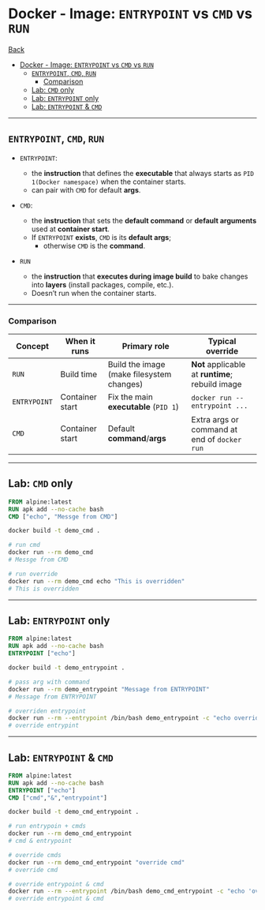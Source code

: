 # Docker - Image: `ENTRYPOINT` vs `CMD` vs `RUN`

[Back](../../index.md)

- [Docker - Image: `ENTRYPOINT` vs `CMD` vs `RUN`](#docker---image-entrypoint-vs-cmd-vs-run)
  - [`ENTRYPOINT`, `CMD`, `RUN`](#entrypoint-cmd-run)
    - [Comparison](#comparison)
  - [Lab: `CMD` only](#lab-cmd-only)
  - [Lab: `ENTRYPOINT` only](#lab-entrypoint-only)
  - [Lab: `ENTRYPOINT` \& `CMD`](#lab-entrypoint--cmd)

---

## `ENTRYPOINT`, `CMD`, `RUN`

- `ENTRYPOINT`:

  - the **instruction** that defines the **executable** that always starts as `PID 1(Docker namespace)` when the container starts.
  - can pair with `CMD` for default **args**.

- `CMD`:

  - the **instruction** that sets the **default command** or **default arguments** used at **container start**.
  - If `ENTRYPOINT` **exists**, `CMD` is its **default args**;
    - otherwise `CMD` is the **command**.

- `RUN`
  - the **instruction** that **executes during image build** to bake changes into **layers** (install packages, compile, etc.).
  - Doesn’t run when the container starts.

---

### Comparison

| Concept      | When it runs    | Primary role                              | Typical override                                 |
| ------------ | --------------- | ----------------------------------------- | ------------------------------------------------ |
| `RUN`        | Build time      | Build the image (make filesystem changes) | **Not** applicable at **runtime**; rebuild image |
| `ENTRYPOINT` | Container start | Fix the main **executable** (`PID 1`)     | `docker run --entrypoint ...`                    |
| `CMD`        | Container start | Default **command**/**args**              | Extra args or command at end of `docker run`     |

---

## Lab: `CMD` only

```Dockerfile
FROM alpine:latest
RUN apk add --no-cache bash
CMD ["echo", "Messge from CMD"]
```

```sh
docker build -t demo_cmd .

# run cmd
docker run --rm demo_cmd
# Messge from CMD

# run override
docker run --rm demo_cmd echo "This is overridden"
# This is overridden
```

---

## Lab: `ENTRYPOINT` only

```Dockerfile
FROM alpine:latest
RUN apk add --no-cache bash
ENTRYPOINT ["echo"]
```

```sh
docker build -t demo_entrypoint .

# pass arg with command
docker run --rm demo_entrypoint "Message from ENTRYPOINT"
# Message from ENTRYPOINT

# overriden entrypoint
docker run --rm --entrypoint /bin/bash demo_entrypoint -c "echo override entrypint"
# override entrypint
```

---

## Lab: `ENTRYPOINT` & `CMD`

```Dockerfile
FROM alpine:latest
RUN apk add --no-cache bash
ENTRYPOINT ["echo"]
CMD ["cmd","&","entrypoint"]
```

```sh
docker build -t demo_cmd_entrypoint .

# run entrypoin + cmds
docker run --rm demo_cmd_entrypoint
# cmd & entrypoint

# override cmds
docker run --rm demo_cmd_entrypoint "override cmd"
# override cmd

# override entrypoint & cmd
docker run --rm --entrypoint /bin/bash demo_cmd_entrypoint -c "echo 'override entrypoint & cmd'"
# override entrypoint & cmd
```
